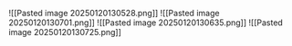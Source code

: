 ![[Pasted image 20250120130528.png]]
![[Pasted image 20250120130701.png]]
![[Pasted image 20250120130635.png]]
![[Pasted image 20250120130725.png]]